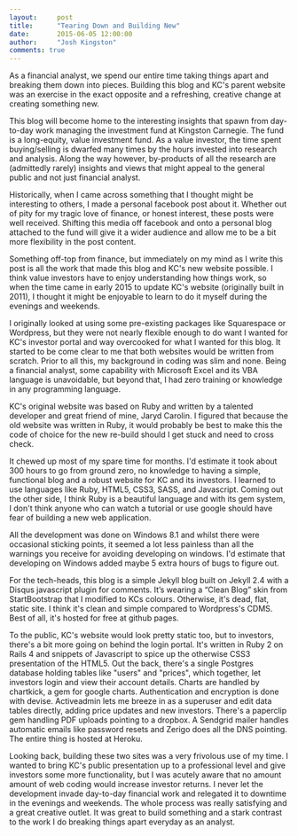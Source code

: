 ```yaml
---
layout:     post
title:      "Tearing Down and Building New"
date:       2015-06-05 12:00:00
author:     "Josh Kingston"
comments: true
---
```

As a financial analyst, we spend our entire time taking things apart and breaking them down into pieces. Building this blog and KC's parent website was an exercise in the exact opposite and a refreshing, creative change at creating something new. 

This blog will become home to the interesting insights that spawn from day-to-day work managing the investment fund at Kingston Carnegie. The fund is a long-equity, value investment fund. As a value investor, the time spent buying/selling is dwarfed many times by the hours invested into research and analysis. Along the way however, by-products of all the research are (admittedly rarely) insights and views that might appeal to the general public and not just financial analyst. 

Historically, when I came across something that I thought might be interesting to others, I made a personal facebook post about it. Whether out of pity for my tragic love of finance, or honest interest, these posts were well received. Shifting this media off facebook and onto a personal blog attached to the fund will give it a wider audience and allow me to be a bit more flexibility in the post content. 

Something off-top from finance, but immediately on my mind as I write this post is all the work that made this blog and KC's new website possible. I think value investors have to enjoy understanding how things work, so when the time came in early 2015 to update KC's website (originally built in 2011), I thought it might be enjoyable to learn to do it myself during the evenings and weekends. 

I originally looked at using some pre-existing packages like Squarespace or Wordpress, but they were not nearly flexible enough to do want I wanted for KC's investor portal and way overcooked for what I wanted for this blog. It started to be come clear to me that both websites would be written from scratch. Prior to all this, my background in coding was slim and none. Being a financial analyst, some capability with Microsoft Excel and its VBA language is unavoidable, but beyond that, I had zero training or knowledge in any programming language.

KC's original website was based on Ruby and written by a talented developer and great friend of mine, Jaryd Carolin. I figured that because the old website was written in Ruby, it would probably be best to make this the code of choice for the new re-build should I get stuck and need to cross check. 

It chewed up most of my spare time for months. I'd estimate it took about 300 hours to go from ground zero, no knowledge to having a simple, functional blog and a robust website for KC and its investors. I learned to use languages like Ruby, HTML5, CSS3, SASS, and Javascript. Coming out the other side, I think Ruby is a beautiful language and with its gem system, I don't think anyone who can watch a tutorial or use google should have fear of building a new web application.

All the development was done on Windows 8.1 and whilst there were occasional sticking points, it seemed a lot less painless than all the warnings you receive for avoiding developing on windows. I'd estimate that developing on Windows added maybe 5 extra hours of bugs to figure out.

For the tech-heads, this blog is a simple Jekyll blog built on Jekyll 2.4 with a Disqus javascript plugin for comments. It’s wearing a “Clean Blog” skin from StartBootstrap that I modified to KCs colours. Otherwise, it's dead, flat, static site. I think it's clean and simple compared to Wordpress's CDMS. Best of all, it's hosted for free at github pages. 

To the public, KC's website would look pretty static too, but to investors, there's a bit more going on behind the login portal. It's written in Ruby 2 on Rails 4 and snippets of Javascript to spice up the otherwise CSS3 presentation of the HTML5. Out the back, there's a single Postgres database holding tables like "users" and "prices", which together, let investors login and view their account details. Charts are handled by chartkick, a gem for google charts. Authentication and encryption is done with devise. Activeadmin lets me breeze in as a superuser and edit data tables directly, adding price updates and new investors. There's a paperclip gem handling PDF uploads pointing to a dropbox. A Sendgrid mailer handles automatic emails like password resets and Zerigo does all the DNS pointing. The entire thing is hosted at Heroku. 

Looking back, building these two sites was a very frivolous use of my time. I wanted to bring KC's public presentation up to a professional level and give investors some more functionality, but I was acutely aware that no amount amount of web coding would increase investor returns. I never let the development invade day-to-day financial work and relegated it to downtime in the evenings and weekends. The whole process was really satisfying and a great creative outlet. It was great to build something and a stark contrast to the work I do breaking things apart everyday as an analyst. 

<!---<h2 class="section-heading">The Final Frontier</h2>-->

<!---<a href="#">
    <img src="{{ site.baseurl }}/img/post-sample-image.jpg" alt="Post Sample Image">
</a>
<span class="caption text-muted">To go places and do things that have never been done before – that’s what living is all about.</span> -->

<!---subtitle:   "It's nice to create something for a change."-->